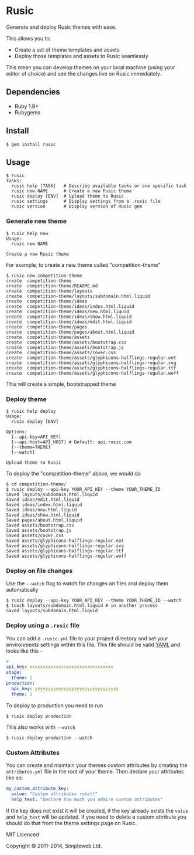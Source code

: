 # Rusic

Generate and deploy Rusic themes with ease.

This allows you to:

* Create a set of theme templates and assets
* Deploy those templates and assets to Rusic seamlessly

This mean you can develop themes on your local machine (using your editor of
choice) and see the changes live on Rusic immediately.

## Dependencies

* Ruby 1.9+
* Rubygems

## Install

    $ gem install rusic

## Usage

```
$ rusic
Tasks:
  rusic help [TASK]   # Describe available tasks or one specific task
  rusic new NAME      # Create a new Rusic theme
  rusic deploy [ENV]  # Upload theme to Rusic
  rusic settings      # Display settings from a .rusic file
  rusic version       # Display version of Rusic gem
```

### Generate new theme

```shell
$ rusic help new
Usage:
  rusic new NAME

Create a new Rusic theme
```

For example, to create a new theme called "competition-theme"

```shell
$ rusic new competition-theme
create  competition-theme
create  competition-theme/README.md
create  competition-theme/layouts
create  competition-theme/layouts/subdomain.html.liquid
create  competition-theme/ideas
create  competition-theme/ideas/index.html.liquid
create  competition-theme/ideas/new.html.liquid
create  competition-theme/ideas/show.html.liquid
create  competition-theme/ideas/edit.html.liquid
create  competition-theme/pages
create  competition-theme/pages/about.html.liquid
create  competition-theme/assets
create  competition-theme/assets/bootstrap.css
create  competition-theme/assets/bootstrap.js
create  competition-theme/assets/cover.css
create  competition-theme/assets/glyphicons-halflings-regular.eot
create  competition-theme/assets/glyphicons-halflings-regular.svg
create  competition-theme/assets/glyphicons-halflings-regular.ttf
create  competition-theme/assets/glyphicons-halflings-regular.woff
```

This will create a simple, bootstrapped theme

### Deploy theme

```shell
$ rusic help deploy
Usage:
  rusic deploy [ENV]

Options:
  [--api-key=API_KEY]
  [--api-host=API_HOST] # Default: api.rusic.com
  [--theme=THEME]
  [--watch]

Upload theme to Rusic
```

To deploy the "competition-theme" above, we would do

```shell
$ cd competition-theme/
$ rusic deploy --api-key YOUR_API_KEY --theme YOUR_THEME_ID
Saved layouts/subdomain.html.liquid
Saved ideas/edit.html.liquid
Saved ideas/index.html.liquid
Saved ideas/new.html.liquid
Saved ideas/show.html.liquid
Saved pages/about.html.liquid
Saved assets/bootstrap.css
Saved assets/bootstrap.js
Saved assets/cover.css
Saved assets/glyphicons-halflings-regular.eot
Saved assets/glyphicons-halflings-regular.svg
Saved assets/glyphicons-halflings-regular.ttf
Saved assets/glyphicons-halflings-regular.woff
```

### Deploy on file changes

Use the `--watch` flag to watch for changes on files and deploy them automatically

```
$ rusic deploy --api-key YOUR_API_KEY --theme YOUR_THEME_ID --watch
$ touch layouts/subdomain.html.liquid # in another process
Saved layouts/subdomain.html.liquid
```

### Deploy using a `.rusic` file

You can add a `.rusic.yml` file to your project directory and set your environments
settings within this file. This file should be valid
[YAML](http://www.yaml.org/start.html) and looks like this -

```yaml
#
api_key: xxxxxxxxxxxxxxxxxxxxxxxxxxxxxxxx
stage:
  theme: 2
production:
  api_key: yyyyyyyyyyyyyyyyyyyyyyyyyyyyyyyy
  theme: 1
```

To deploy to production you need to run

```shell
$ rusic deploy production
```

This also works with `--watch`


```shell
$ rusic deploy production --watch
```

### Custom Attributes

You can create and maintain your themes custom attributes by creating the
`attributes.yml` file in the root of your theme. Then declare your attributes like so:

```yaml
my_custom_attribute_key:
  value: "Custom attributes rule!!"
  help_text: "Declare how much you admire custom attributes"
```

If the key does not exist it will be created, if the key already exists the
`value` and `help_text` will be updated. If you need to delete a custom attribute
you should do that from the theme settings page on Rusic.

MIT Licenced

Copyright &copy; 2011&ndash;2014, Simpleweb Ltd.
